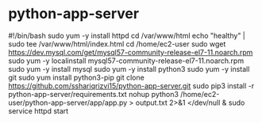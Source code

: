 # python-app-server
#!/bin/bash
sudo yum -y install httpd
cd /var/www/html
echo "healthy" | sudo tee /var/www/html/index.html
cd /home/ec2-user
sudo wget https://dev.mysql.com/get/mysql57-community-release-el7-11.noarch.rpm
sudo yum -y localinstall mysql57-community-release-el7-11.noarch.rpm
sudo yum -y install mysql
sudo yum -y install python3
sudo yum -y install git
sudo yum install python3-pip
git clone https://github.com/sshariqrizvi15/python-app-server.git
sudo pip3 install -r python-app-server/requirements.txt
nohup python3 /home/ec2-user/python-app-server/app/app.py > output.txt 2>&1  </dev/null &
sudo service httpd start
